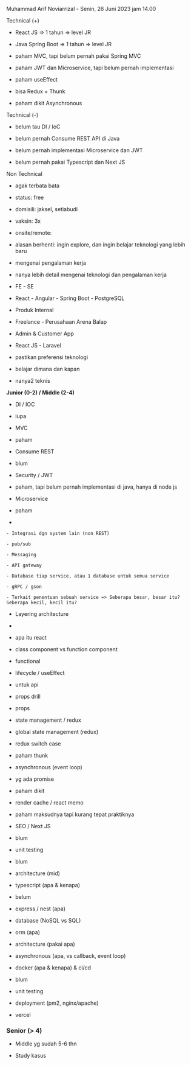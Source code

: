 Muhammad Arif Noviarrizal - Senin, 26 Juni 2023 jam 14.00  

Technical (+)  

- React JS => 1 tahun => level JR  
    
- Java Spring Boot => 1 tahun => level JR  
    
- paham MVC, tapi belum pernah pakai Spring MVC  
    
- paham JWT dan Microservice, tapi belum pernah implementasi  
    
- paham useEffect  
    
- bisa Redux + Thunk  
    
- paham dikit Asynchronous  
    

Technical (-)  

- belum tau DI / IoC  
    
- belum pernah Consume REST API di Java  
    
- belum pernah implementasi Microservice dan JWT  
    
- belum pernah pakai Typescript dan Next JS  
    

Non Technical  

- agak terbata bata  
    
- status: free  
    
- domisili: jaksel, setiabudi  
    
- vaksin: 3x  
    
- onsite/remote:   
    
- alasan berhenti: ingin explore, dan ingin belajar teknologi yang lebih baru  
    

  

  

- mengenai pengalaman kerja  
    
- nanya lebih detail mengenai teknologi dan pengalaman kerja  
    

- FE - SE  
    

- React - Angular - Spring Boot - PostgreSQL  
    
- Produk Internal  
    

- Freelance - Perusahaan Arena Balap  
    

- Admin & Customer App  
    
- React JS - Laravel  
    

- pastikan preferensi teknologi  
    
- belajar dimana dan kapan  
    
- nanya2 teknis  
    

  

  

**Junior (0-2) / Middle (2-4)**  

- DI / IOC  
    

- lupa  
    

- MVC  
    

- paham  
    

- Consume REST  
    

- blum  
    

- Security / JWT  
    

- paham, tapi belum pernah implementasi di java, hanya di node js  
    

- Microservice  
    

- paham  
    

-   
    
    - Integrasi dgn system lain (non REST)  
        
    - pub/sub  
        
    - Messaging  
        
    - API gateway  
        
    - Database tiap service, atau 1 database untuk semua service  
        
    - gRPC / gson  
        
    - Terkait penentuan sebuah service => Seberapa besar, besar itu? Seberapa kecil, kecil itu?  
        
- Layering architecture  
    

-   
    

- apa itu react  
    
- class component vs function component  
    

- functional  
    

- lifecycle / useEffect  
    

- untuk api  
    

- props drill  
    

- props  
    
- state management / redux  
    

- global state management (redux)  
    

- redux switch case  
    
- paham thunk  
    

- asynchronous (event loop)  
    

- yg ada promise  
    
- paham dikit  
    

- render cache / react memo  
    

- paham maksudnya tapi kurang tepat praktiknya  
    

- SEO / Next JS  
    

- blum  
    

- unit testing  
    

- blum  
    

- architecture (mid)  
    

- typescript (apa & kenapa)  
    

- belum  
    

- express / nest (apa)  
    
- database (NoSQL vs SQL)  
    
- orm (apa)  
    
- architecture (pakai apa)  
    
- asynchronous (apa, vs callback, event loop)  
    
- docker (apa & kenapa) & ci/cd  
    

- blum  
    

- unit testing  
    
- deployment (pm2, nginx/apache)  
    

- vercel  
    

### Senior (> 4)  

- Middle yg sudah 5-6 thn  
    
- Study kasus